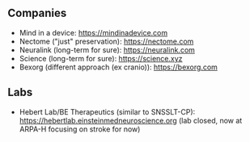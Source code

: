 ## Companies

- Mind in a device: <https://mindinadevice.com>
- Nectome ("just" preservation): <https://nectome.com>
- Neuralink (long-term for sure): <https://neuralink.com>
- Science (long-term for sure): https://science.xyz
- Bexorg (different approach (ex cranio)): <https://bexorg.com>

## Labs

- Hebert Lab/BE Therapeutics (similar to SNSSLT-CP): <https://hebertlab.einsteinmedneuroscience.org> (lab closed, now at ARPA-H focusing on stroke for now)
